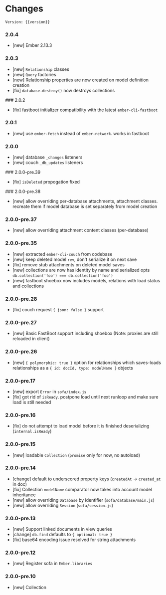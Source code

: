 # Changes

``` plain
Version: {{version}}
```

### 2.0.4

* [new] Ember 2.13.3

### 2.0.3

* [new] `Relationship` classes
* [new] `Query` factories
* [new] Relationship properties are now created on model definition creation
* [fix] `database.destroy()` now destroys collections

### 2.0.2

* [fix] fastboot initializer compatibility with the latest `ember-cli-fastboot`

### 2.0.1

* [new] use `ember-fetch` instead of `ember-network`. works in fastboot

### 2.0.0

* [new] database `_changes` listeners
* [new] couch `_db_updates` listeners

### 2.0.0-pre.39

* [fix] `isDeleted` propogation fixed

### 2.0.0-pre.38

* [new] allow overriding per-database attachments, attachment classes. recreate them if model database is set separately from model creation

### 2.0.0-pre.37

* [new] allow overriding attachment content classes (per-database)

### 2.0.0-pre.35

* [new] extracted `ember-cli-couch` from codebase
* [new] keep deleted model `rev`, don't serialize it on next save
* [fix] remove stub attachments on deleted model saves
* [new] collections are now has identity by name and serialized opts `db.collection('foo') === db.collection('foo')`
* [new] fastboot shoebox now includes models, relations with load status and collections

### 2.0.0-pre.28

* [fix] couch request `{ json: false }` support

### 2.0.0-pre.27

* [new] Basic FastBoot support including shoebox (Note: proxies are still reloaded in client)

### 2.0.0-pre.26

* [new] `{ polymorphic: true }` option for relationships which saves-loads relationships as a `{ id: docId, type: modelName }` objects

### 2.0.0-pre.17

* [new] export `Error` in `sofa/index.js`
* [fix] got rid of `isReady`. postpone load until next runloop and make sure load is still needed

### 2.0.0-pre.16

* [fix] do not attempt to load model before it is finished deserializing (`internal.isReady`)

### 2.0.0-pre.15

* [new] loadable `Collection` (`promise` only for now, no autoload)

### 2.0.0-pre.14

* [change] default to underscored property keys (`createdAt` -> `created_at` in doc)
* [fix] Collection `modelName` comparator now takes into account model inheritance
* [new] allow overriding `Database` by identifier (`sofa/database/main.js`)
* [new] allow overriding `Session` (`sofa/session.js`)

### 2.0.0-pre.13

* [new] Support linked documents in view queries
* [change] `db.find` defaults to `{ optional: true }`
* [fix] base64 encoding issue resolved for string attachments

### 2.0.0-pre.12

* [new] Register sofa in `Ember.libraries`

### 2.0.0-pre.10

* [new] Collection

